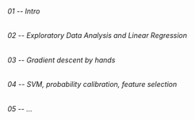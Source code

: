 ###### 01 -- Intro
###### 02 -- Exploratory Data Analysis and Linear Regression
###### 03 -- Gradient descent by hands
###### 04 -- SVM, probability calibration, feature selection
###### 05 -- ...
 
